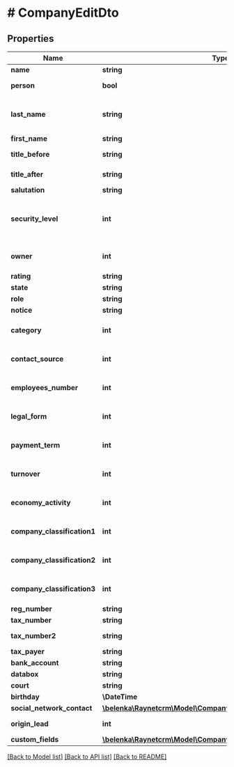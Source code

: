 # # CompanyEditDto

## Properties

Name | Type | Description | Notes
------------ | ------------- | ------------- | -------------
**name** | **string** | [Název] | [optional]
**person** | **bool** | [Jedná se o fyzickou osobu] | [optional]
**last_name** | **string** | [Příjmení fyzické osoby] - povinný v případě, že je aktivní příznak &#39;Jedná se o fyzickou osobu&#39; | [optional]
**first_name** | **string** | [Jméno fyzické osoby] | [optional]
**title_before** | **string** | [Titul před jménem fyzické osoby] | [optional]
**title_after** | **string** | [Titul za jménem fyzické osoby] | [optional]
**salutation** | **string** | [Oslovení] | [optional]
**security_level** | **int** | [Bezpečnostní úroveň] ID bezpečnostní úrovně. Pokud není vyplněna, je nastavena výchozí bezpečnostní skupina. | [optional]
**owner** | **int** | [Vlastník] ID kontaktní osoby, která je zároveň uživatelem | [optional]
**rating** | **string** | [Rating] | [optional]
**state** | **string** | [Stav] | [optional]
**role** | **string** | [Vztah] | [optional]
**notice** | **string** | [Poznámka ke klientovi] | [optional]
**category** | **int** | [Kategorie] ID záznamu z číselníku CompanyCategory | [optional]
**contact_source** | **int** | [Zdroj kontaktu] ID záznamu z číselníku ContactSource | [optional]
**employees_number** | **int** | [Zaměstnanců] ID záznamu z číselníku EmployeesNumber | [optional]
**legal_form** | **int** | [Právní forma] ID záznamu z číselníku LegalForm | [optional]
**payment_term** | **int** | [Platbní podmínky] ID záznamu z číselníku PaymentTerm | [optional]
**turnover** | **int** | [Obrat] ID záznamu z číselníku CompanyTurnover | [optional]
**economy_activity** | **int** | [Obor] ID záznamu z číselníku EconomyActivity | [optional]
**company_classification1** | **int** | [Klasifikace 1]ID záznamu z číselníku CompanyClassification1 | [optional]
**company_classification2** | **int** | [Klasifikace 2] ID záznamu z číselníku CompanyClassification2 | [optional]
**company_classification3** | **int** | [Klasifikace 3] ID záznamu z číselníku CompanyClassification3 | [optional]
**reg_number** | **string** | [IČ] | [optional]
**tax_number** | **string** | [DIČ] | [optional]
**tax_number2** | **string** | [IČ DPH] Pro slovenské klienty | [optional]
**tax_payer** | **string** | [Plátce DPH] | [optional]
**bank_account** | **string** | [Bankovní spojení] | [optional]
**databox** | **string** | [Datová schránka] | [optional]
**court** | **string** | [Spisová značka] | [optional]
**birthday** | **\DateTime** | [Narozeniny/Výročí] | [optional]
**social_network_contact** | [**\belenka\Raynetcrm\Model\CompanyInsertDtoSocialNetworkContact**](CompanyInsertDtoSocialNetworkContact.md) |  | [optional]
**origin_lead** | **int** | [Lead] ID leadu, ze kterého klient vznikl | [optional]
**custom_fields** | [**\belenka\Raynetcrm\Model\CompanyInsertDtoCustomFields**](CompanyInsertDtoCustomFields.md) |  | [optional]

[[Back to Model list]](../../README.md#models) [[Back to API list]](../../README.md#endpoints) [[Back to README]](../../README.md)
